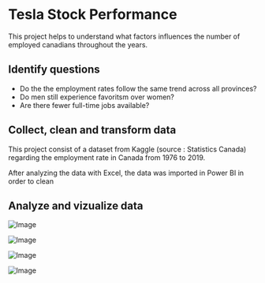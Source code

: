 # Tesla Stock Performance

This project helps to understand what factors influences the number of employed canadians throughout the years. 

## Identify questions
- Do the the employment rates follow the same trend across all provinces?
- Do men still experience favoritsm over women?
- Are there fewer full-time jobs available?


## Collect, clean and transform data
This project consist of a dataset from Kaggle (source : Statistics Canada) regarding the employment rate in Canada from 1976 to 2019.

After analyzing the data with Excel, the data was imported in Power BI in order to clean

## Analyze and vizualize data
![Image](https://github.com/user-attachments/assets/ab8f24e7-9606-4211-b574-06eebe5106f8)

![Image](https://github.com/user-attachments/assets/09b5e9a3-e2b1-4ac8-bd8f-1f9df9cdf299)

![Image](https://github.com/user-attachments/assets/85aa64b4-bf9f-4a1c-9051-c0e1de6486e7)

![Image](https://github.com/user-attachments/assets/721da45b-9af3-4bb5-8eb1-cdf2ace0d897)
